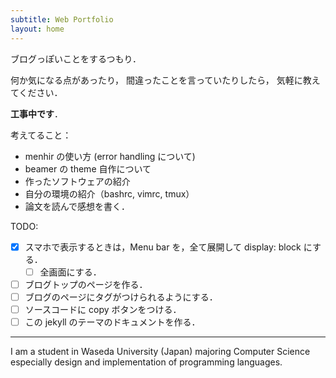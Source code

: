 ```yaml
---
subtitle: Web Portfolio
layout: home
---
```


ブログっぽいことをするつもり．

何か気になる点があったり，
間違ったことを言っていたりしたら，
気軽に教えてください．

**工事中です**．

考えてること：

- menhir の使い方 (error handling について)
- beamer の theme 自作について
- 作ったソフトウェアの紹介
- 自分の環境の紹介（bashrc, vimrc, tmux）
- 論文を読んで感想を書く．

TODO:

- [x] スマホで表示するときは，Menu bar を，全て展開して display: block にする．
  - [ ] 全画面にする．
- [ ] ブログトップのページを作る．
- [ ] ブログのページにタグがつけられるようにする．
- [ ] ソースコードに copy ボタンをつける．
- [ ] この jekyll のテーマのドキュメントを作る．

---

I am a student in Waseda University (Japan) majoring Computer Science
especially design and implementation of programming languages.
